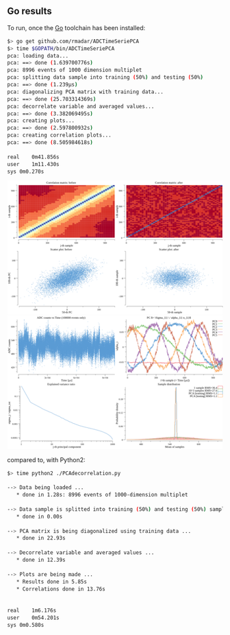 ## Go results

To run, once the [Go](https://golang.org/doc/install) toolchain has been installed:

```sh
$> go get github.com/rmadar/ADCTimeSeriePCA
$> time $GOPATH/bin/ADCTimeSeriePCA
pca: loading data...
pca: ==> done (1.639700776s)
pca: 8996 events of 1000 dimension multiplet
pca: splitting data sample into training (50%) and testing (50%)
pca: ==> done (1.239µs)
pca: diagonalizing PCA matrix with training data...
pca: ==> done (25.703314369s)
pca: decorrelate variable and averaged values...
pca: ==> done (3.382069495s)
pca: creating plots...
pca: ==> done (2.597800932s)
pca: creating correlation plots...
pca: ==> done (8.505984618s)

real	0m41.856s
user	1m11.430s
sys	0m0.270s
```

![Go PCA decorrelation](https://github.com/rmadar/ADCTimeSeriePCA/blob/master/go-correlations.png)
![Go PCA result](https://github.com/rmadar/ADCTimeSeriePCA/blob/master/go-results.png)



compared to, with Python2:
```sh
$> time python2 ./PCAdecorrelation.py

--> Data being loaded ...
   * done in 1.28s: 8996 events of 1000-dimension multiplet

--> Data sample is splitted into training (50%) and testing (50%) samples ...
   * done in 0.00s

--> PCA matrix is being diagonalized using training data ...
   * done in 22.93s

--> Decorrelate variable and averaged values ...
   * done in 12.39s

--> Plots are being made ...
   * Results done in 5.85s
   * Correlations done in 13.76s


real	1m6.176s
user	0m54.201s
sys	0m0.580s
```
